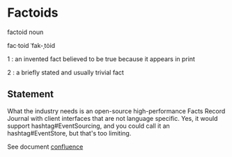 # Factoids

factoid noun

fac·​toid ˈfak-ˌtȯid

1 : an invented fact believed to be true because it appears in print

2 : a briefly stated and usually trivial fact

## Statement

What the industry needs is an open-source high-performance Facts Record Journal with client interfaces that are not language specific. Yes, it would support hashtag#EventSourcing, and you could call it an hashtag#EventStore, but that's too limiting.

See document [confluence](./confluence.md)
